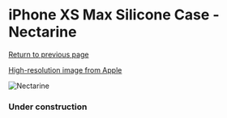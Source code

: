 # iPhone XS Max Silicone Case - Nectarine

[Return to previous page](/iphone_x)

[High-resolution image from Apple](https://store.storeimages.cdn-apple.com/8756/as-images.apple.com/is/MTFF2?wid=4500&hei=4500&fmt=png)

<div style="width: 384px"><img src="/everypreview/MTFF2.png" alt="Nectarine"></div>

### Under construction
